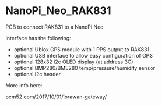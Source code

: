 # NanoPi_Neo_RAK831
PCB to connect RAK831 to a NanoPi Neo

Interface has the following:
- optional Ublox GPS module with 1 PPS output to RAK831
- optional USB interface to allow easy configuration of GPS
- optional 128x32 i2c OLED display (at address 3C) 
- optional BMP280/BME280 temp/pressure/humidity sensor
- optional i2c header

More info here:

pcm52.com/2017/10/01/lorawan-gateway/


